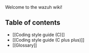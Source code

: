 Welcome to the wazuh wiki!

## Table of contents

- [[Coding style guide (C)]]
- [[Coding style guide (C plus plus)]]
- [[Glossary]]